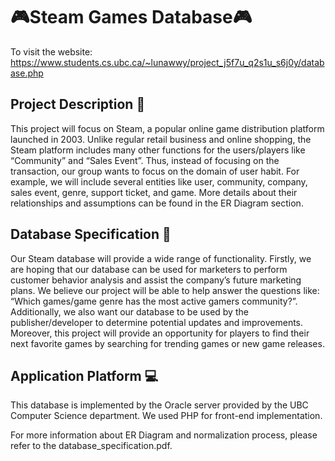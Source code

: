 # 🎮Steam Games Database🎮
To visit the website: https://www.students.cs.ubc.ca/~lunawwy/project_j5f7u_q2s1u_s6j0y/database.php
## Project Description 📝
This project will focus on Steam, a popular online game distribution platform launched in 2003. Unlike regular retail business and online shopping, the Steam platform includes many other functions for the users/players like “Community” and “Sales Event”. Thus, instead of focusing on the transaction, our group wants to focus on the domain of user habit. For example, we will include several entities like user, community, company, sales event, genre, support ticket, and game. More details about their relationships and assumptions can be found in the ER Diagram section. 

## Database Specification 📍
Our Steam database will provide a wide range of functionality. Firstly, we are hoping that our database can be used for marketers to perform customer behavior analysis and assist the company’s future marketing plans. We believe our project will be able to help answer the questions like: “Which games/game genre has the most active gamers community?”. Additionally, we also want our database to be used by the publisher/developer to determine potential updates and improvements. Moreover, this project will provide an opportunity for players to find their next favorite games by searching for trending games or new game releases. 

## Application Platform 💻
This database is implemented by the Oracle server provided by the UBC Computer Science department. We used PHP for front-end implementation. 

For more information about ER Diagram and normalization process, please refer to the database_specification.pdf.
